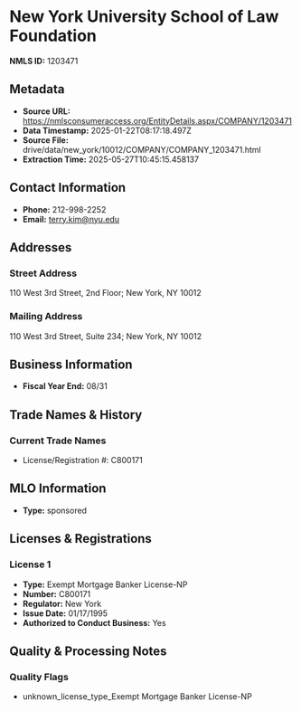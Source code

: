 # New York University School of Law Foundation

**NMLS ID:** 1203471

## Metadata
- **Source URL:** https://nmlsconsumeraccess.org/EntityDetails.aspx/COMPANY/1203471
- **Data Timestamp:** 2025-01-22T08:17:18.497Z
- **Source File:** drive/data/new_york/10012/COMPANY/COMPANY_1203471.html
- **Extraction Time:** 2025-05-27T10:45:15.458137

## Contact Information
- **Phone:** 212-998-2252
- **Email:** terry.kim@nyu.edu

## Addresses
### Street Address
110 West 3rd Street, 2nd Floor; New York, NY 10012

### Mailing Address
110 West 3rd Street, Suite 234; New York, NY 10012

## Business Information
- **Fiscal Year End:** 08/31

## Trade Names & History
### Current Trade Names
- License/Registration #: C800171

## MLO Information
- **Type:** sponsored

## Licenses & Registrations

### License 1
- **Type:** Exempt Mortgage Banker License-NP
- **Number:** C800171
- **Regulator:** New York
- **Issue Date:** 01/17/1995
- **Authorized to Conduct Business:** Yes

## Quality & Processing Notes
### Quality Flags
- unknown_license_type_Exempt Mortgage Banker License-NP
